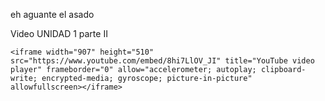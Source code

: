 
eh aguante el asado


Video UNIDAD 1 parte II
~~~
<iframe width="907" height="510" src="https://www.youtube.com/embed/8hi7LlOV_JI" title="YouTube video player" frameborder="0" allow="accelerometer; autoplay; clipboard-write; encrypted-media; gyroscope; picture-in-picture" allowfullscreen></iframe>
~~~